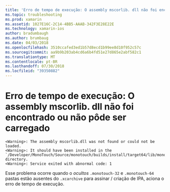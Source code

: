 ```yaml
---
title: 'Erro de tempo de execução: O assembly mscorlib. dll não foi encontrado ou não pôde ser carregado'
ms.topic: troubleshooting
ms.prod: xamarin
ms.assetid: 1027E16C-2C14-4BB5-AAAB-342F3E28E22E
ms.technology: xamarin-ios
author: bradumbaugh
ms.author: brumbaug
ms.date: 04/03/2018
ms.openlocfilehash: 3510ccafed3ed1b57d8ecd1b99ee8d10f952c57c
ms.sourcegitcommit: aa9b9b203ab4cd6a6b4fd51e27d865e2abf582c1
ms.translationtype: MT
ms.contentlocale: pt-BR
ms.lasthandoff: 07/30/2018
ms.locfileid: "39350882"
---
```

# <a name="runtime-error-the-assembly-mscorlibdll-was-not-found-or-could-not-be-loaded"></a>Erro de tempo de execução: O assembly mscorlib. dll não foi encontrado ou não pôde ser carregado

```
<Warning>: The assembly mscorlib.dll was not found or could not be loaded.
<Warning>: It should have been installed in the `/Developer/MonoTouch/Source/monotouch/builds/install/target64/lib/mono/2.0/mscorlib.dll' directory.
<Warning>: Service exited with abnormal code: 1
```

Esse problema ocorre quando o *ocultos* `.monotouch-32` e `.monotouch-64` pastas estão ausentes do `.xcarchive` para assinar / criação de IPA, aciona o erro de tempo de execução.

